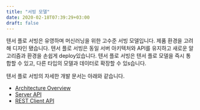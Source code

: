 ```yaml
---
title: "서빙 모델"
date: 2020-02-18T07:39:29+03:00
draft: false
---
```


텐서 플로 서빙은 유영하며 머신러닝을 위한 고수준 서빙 모델입니다. 제품 환경을 고려해 디자인 됐습니다. 텐서 플로 서빙은 동일 서버 아키텍처와 API를 유지하고 새로운 알고리즘과 환경을 손쉽게 deploy있습니다. 텐서 플로 서빙은  텐서 플로 모델을 즉시 통합할 수 있고, 다른 타입의 모델과 데이터로 확장할 수 있s습니다.

텐서 플로 서빙의 자세한 개발 문서는 아래와 같습니다.

- [Architecture Overview](https://www.tensorflow.org/tfx/serving/architecture)
- [Server API](https://www.tensorflow.org/tfx/serving/api_docs/cc/)
- [REST Client API](https://www.tensorflow.org/tfx/serving/api_rest)

